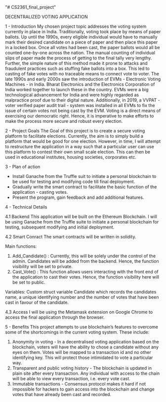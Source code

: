 "# CS2361_final_project" 

DECENTRALIZED VOTING APPLICATION

1 - Introduction
My chosen project topic addresses the voting system currently in place in India. Traditionally, voting took place by means of paper ballots. Up until the 1990s, every eligible individual would have to manually mark their desired candidate on a piece of paper and then place this paper in a locked box. Once all votes had been cast, the paper ballots would all be counted one-by-one across the nation. The manual counting of individual slips of paper made the process of getting to the final tally very lengthy. Further, the simple nature of this method made it prone to attacks and fraudulent practices such as stuffing fake ballots into a box. This led to casting of fake votes with no traceable means to connect vote to voter. The late 1990s and early 2000s saw the introduction of EVMs - Electronic Voting Machines - in India. Bharat Electronics and the Electronics Corporation of India worked together to launch these in the country. EVMs were a big technological advancement for India and were highly regarded as malpractice proof due to their digital nature. Additionally, in 2019, a VVPAT - voter verified paper audit trail - system was installed in all EVMs to fix the issue of certain votes not being cast by the EVM. Voting is a direct means of exercising our democratic right. Hence, it is imperative to make efforts to make the process more secure and robust every election.


2 - Project Goals
The Goal of this project is to create a secure voting platform to facilitate elections. Currently, the aim is to simply build a platform that would be good for one election. However, in time, I will attempt to restructure the application in a way such that a particular user can use this platform to contest their own small scale election. This can then be used in educational institutes, housing societies, corporates etc.


3 - Plan of action
- Install Ganache from the Truffle suit to initiate a personal blockchain to be used for testing and modifying code till final deployment.
- Gradually write the smart contract to facilitate the basic function of the application - casting votes.
- Present the program, gain feedback and add additional features.
   

4 - Technical Details

4.1 Backend
This application will be built on the Ethereum Blockchain. I will be using Ganache from the Truffle suite to initiate a personal blockchain for testing, subsequent modifying and initial deployment.

4.2 Smart Conract
The smart contracts will be written in solidity.

Main functions:
1. Add_Candidate() : Currently, this will be solely under the control of the admin. Candidates will be added from the backend. Hence, the function visibility will be set to private.
2. Cast_Vote() : This function allows users interacting with the front end of the application to cast their votes. Hence, the function visibility here will be set to public.

Variables:
Custom struct variable Candidate which records the candidates name, a unique identifying number and the number of votes that have been cast in favour of the candidate.

4.3 Access
I will be using the Metamask extension on Google Chrome to access the final application through the browser.


5 - Benefits
This project attempts to use blockchain’s features to overcome some of the shortcomings in the current voting system. These include:
1. Anonymity in voting - In a decentralised voting application based on the blockchain, voters will have the ability to chose a candidate without any eyes on them. Votes will be mapped to a transaction id and no other identifying key. This will protect those intimidated to vote a particular way.
2. Transparent and public voting history - The blockchain is updated in plain site after every transaction. Any individual with access to the chain will be able to view every transaction, i.e. every vote cast.
3. Immutable transactions - Consensus protocol makes it hard if not impossible for hackers to gain access into the blockchain and change votes that have already been cast and recorded.


